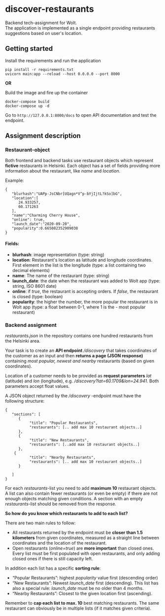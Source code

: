 # discover-restaurants
Backend tech-assignment for Wolt.  
The application is implemented as a single endpoint providing restaurants suggestions based on user's location.

## Getting started
Install the requirements and run the application
```shell script
pip install -r requirements.txt
uvicorn main:app --reload --host 0.0.0.0 --port 8000
```
**OR**

Build the image and fire up the container
```shell script
docker-compose build
docker-compose up -d
```

Go to `http://127.0.0.1:8000/docs` to open API documentation and test the endpoint.

## Assignment description

### Restaurant-object
Both frontend and backend tasks use restaurant objects which represent **fictive** restaurants in Helsinki.  Each object has a set of fields providing more information about the restaurant, like *name* and *location*.

Example:
```
{
   "blurhash":"UAPp-JsCNbr[UQagn*V^p-bYjIjtL?kSo]bG",
   "location":[
      24.933257,
      60.171263
   ],
   "name":"Charming Cherry House",
   "online": true,
   "launch_date":"2020-09-20",
   "popularity":0.665082352909038
}
```


#### Fields:
- **blurhash**: image representation (type: string)
- **location**: Restaurant's location as latitude and longitude coordinates. First element in the list is the longitude (type: a list containing two decimal elements)
- **name**: The name of the restaurant (type: string)
- **launch_date**: the date when the restaurant was added to Wolt app (type: string, ISO 8601 date)
- **online**: if *true*, the restaurant is accepting orders. If *false*, the restaurant is closed (type: boolean)
- **popularity**: the higher the number, the more popular the restaurant is in Wolt app (type: a float between 0-1, where 1 is the - most popular restaurant)

### Backend assignment
*restaurants.json* in the repository contains one hundred restaurants from the Helsinki area. 

Your task is to create an **API endpoint** */discovery* that takes coordinates of the customer as an input and then **returns a page (JSON response)** containing *most popular, newest and nearby* restaurants (based on given coordinates). 

Location of a customer needs to be provided as **request parameters** *lat* (latitude) and *lon* (longitude), e.g. */discovery?lat=60.1709&lon=24.941*. Both parameters accept float values.

A JSON object returned by the */discovery* -endpoint must have the following structure:
```
{
   "sections": [
      {
           "title": "Popular Restaurants",
           "restaurants": [.. add max 10 restaurant objects..]
      },
      {
           "title": "New Restaurants",
           "restaurants": [..add max 10 restaurant objects..]
      },
 	{
           "title": "Nearby Restaurants",
           "restaurants": [.. add max 10 restaurant objects..]
      }

   ]
}
```

For each *restaurants*-list you need to add **maximum 10** restaurant objects. A list can also contain fewer restaurants (or even be empty) if there are not enough objects matching given conditions. A section with an empty *restaurants*-list should be removed from the response.

**So how do you know which restaurants to add to each list?** 

There are two main rules to follow:
- All restaurants returned by the endpoint must be **closer than 1.5 kilometers** from given coordinates, measured as a straight line between coordinates and the location of the restaurant.
- Open restaurants (*online=true*) are **more important** than closed ones. Every list must be first populated with open restaurants, and only adding closed ones if there is still capacity left.

In addition each list has a specific **sorting rule**:
- “Popular Restaurants”: highest *popularity* value first (descending order)
- “New Restaurants”: Newest *launch_date* first (descending). This list has also a special rule: *launch_date* must be no older than 4 months.
- “Nearby Restaurants”: Closest to the given location first (ascending).

Remember to **cap each list to max. 10** best matching restaurants. The same restaurant can obviously be in multiple lists (if it matches given criteria).